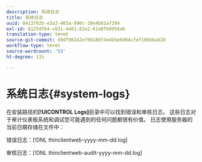 ```yaml
---
description: 系统日志
title: 系统日志
uuid: 8413702b-e3a3-465a-990c-10e4b81a7294
exl-id: 6125df64-c831-4481-82a2-61a8fb9956a6
translation-type: tm+mt
source-git-commit: d9df90242ef96188f4e4b5e6d04cfef196b0a628
workflow-type: tm+mt
source-wordcount: '53'
ht-degree: 11%

---
```


# 系统日志{#system-logs}

在安装路径的&#x200B;**[!UICONTROL Logs]**&#x200B;目录中可以找到错误和审核日志。 这些日志对于审计仪表板系统和调试您可能遇到的任何问题都很有价值。 日志使用服务器的当前日期存储在文件中：

错误日志：[!DNL thinclientweb-yyyy-mm-dd.log]

审核日志：[!DNL thinclientweb-audit-yyyy-mm-dd.log]
